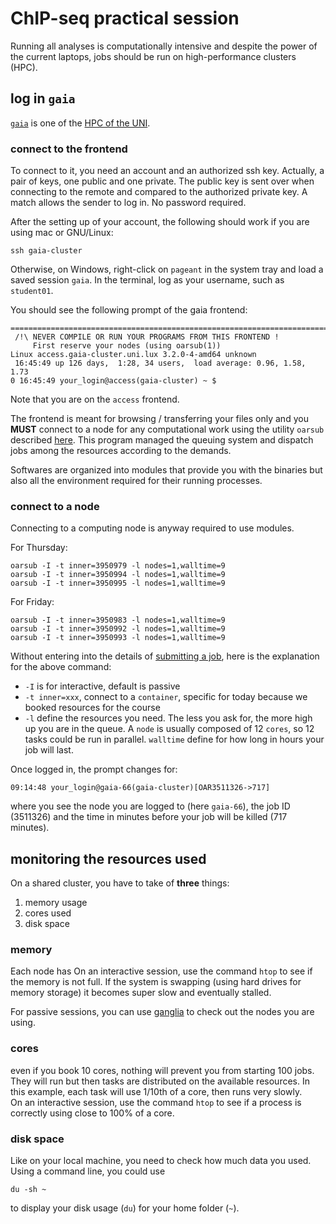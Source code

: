 # ChIP-seq practical session

Running all analyses is computationally intensive and despite the power of the current laptops, jobs should be run on high-performance clusters (HPC).

## log in `gaia`

[`gaia`](https://hpc.uni.lu/systems/gaia/) is one of the [HPC of the UNI](https://hpc.uni.lu).

### connect to the frontend

To connect to it, you need an account and an authorized ssh key. Actually, a pair of keys, one public and one private.
The public key is sent over when connecting to the remote and compared to the authorized private key.
A match allows the sender to log in. No password required.

After the setting up of your account, the following should work if you are using mac or GNU/Linux:

```
ssh gaia-cluster
```

Otherwise, on Windows, right-click on `pageant` in the system tray and load a saved session `gaia`. In the terminal, log as your username, such as `student01`.

You should see the following prompt of the gaia frontend:

```
===============================================================================
 /!\ NEVER COMPILE OR RUN YOUR PROGRAMS FROM THIS FRONTEND !
     First reserve your nodes (using oarsub(1))
Linux access.gaia-cluster.uni.lux 3.2.0-4-amd64 unknown
 16:45:49 up 126 days,  1:28, 34 users,  load average: 0.96, 1.58, 1.73
0 16:45:49 your_login@access(gaia-cluster) ~ $
```


Note that you are on the `access` frontend.

The frontend is meant for browsing / transferring your files only and you **MUST** connect to a node for any computational work 
using the utility `oarsub` described [here](https://hpc.uni.lu/users/docs/oar.html). This program managed the queuing system and dispatch jobs among the resources according to the demands.

Softwares are organized into modules that provide you with the binaries but also all the environment required for their running processes.

### connect to a node

Connecting to a computing node is anyway required to use modules.

For Thursday: 
```
oarsub -I -t inner=3950979 -l nodes=1,walltime=9
oarsub -I -t inner=3950994 -l nodes=1,walltime=9
oarsub -I -t inner=3950995 -l nodes=1,walltime=9
```

For Friday:  
```
oarsub -I -t inner=3950983 -l nodes=1,walltime=9
oarsub -I -t inner=3950992 -l nodes=1,walltime=9
oarsub -I -t inner=3950993 -l nodes=1,walltime=9
```

Without entering into the details of [submitting a job](https://hpc.uni.lu/users/docs/oar.html#request-hierarchical-resources-with-oarsub),
here is the explanation for the above command:

- `-I` is for interactive, default is passive
- `-t inner=xxx`, connect to a `container`, specific for today because we booked resources for the course
- `-l` define the resources you need. The less you ask for, the more high up you are in the queue. A `node` is usually composed of 12 `cores`, 
so 12 tasks could be run in parallel. `walltime` define for how long in hours your job will last.

Once logged in, the prompt changes for:

```
09:14:48 your_login@gaia-66(gaia-cluster)[OAR3511326->717]
```

where you see the node you are logged to (here `gaia-66`), the job ID (3511326) and the time in minutes before your job will be killed (717 minutes).

## monitoring the resources used

On a shared cluster, you have to take of **three** things:

1. memory usage
2. cores used
3. disk space

### memory

Each node has
On an interactive session, use the command `htop` to see if the memory is not full. If the system is swapping (using hard drives for memory storage)
it becomes super slow and eventually stalled.

For passive sessions, you can use [ganglia](https://hpc.uni.lu/gaia/ganglia/) to check out the nodes you are using.

### cores

even if you book 10 cores, nothing will prevent you from starting 100 jobs. They will run but then tasks are distributed on the available resources.
In this example, each task will use 1/10th of a core, then runs very slowly.  
On an interactive session, use the command `htop` to see if a process is correctly using close to 100% of a core.

### disk space

Like on your local machine, you need to check how much data you used.
Using a command line, you could use

```
du -sh ~
```

to display your disk usage (`du`) for your home folder (`~`).
